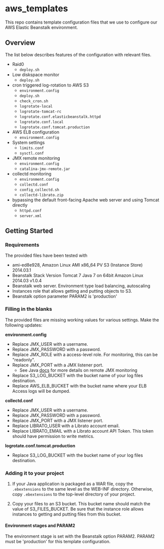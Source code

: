 aws_templates
=============

This repo contains template configuration files that we use to configure our AWS Elastic Beanstalk environment.

## Overview

The list below describes features of the configuration with relevant files.

* Raid0
  * ```deploy.sh```
* Low diskspace monitor
  * ```deploy.sh```
* cron triggered log-rotation to AWS S3
  * ```environment.config```
  * ```deploy.sh```
  * ```check_cron.sh```
  * ```logrotate-local```
  * ```logrotate-tomcat-rc```
  * ```logrotate.conf.elasticbeanstalk.httpd```
  * ```logrotate.conf.local```
  * ```logrotate.conf.tomcat.production```
* AWS ELB configuration
  * ```environment.config```
* System settings
  * ```limits.conf```
  * ```sysctl.conf```
* JMX remote monitoring 
  * ```environment.config```
  * ```catalina-jmx-remote.jar```
* collectd monitoring
  * ```environment.config```
  * ```collectd.conf```
  * ```config_collectd.sh```
  * ```collectd-librato.zip```
* bypassing the default front-facing Apache web server and using Tomcat directly
  * ```httpd.conf```
  * ```server.xml```

## Getting Started

### Requirements

The provided files have been tested with

* ami-ed8e928, Amazon Linux AMI x86_64 PV S3 (Instance Store) 2014.03.1 
* Beanstalk Stack Version Tomcat 7 Java 7 on 64bit Amazon Linux 2014.03 v1.0.4
* Beanstalk web server. Environment type load balancing, autoscaling
* Instances role that allows getting and putting objects to S3.
* Beanstalk option parameter PARAM2 is 'production'

### Filling in the blanks

The provided files are missing working values for various settings. Make the following updates:

**environment.config**

* Replace JMX_USER with a username.
* Replace JMX_PASSWORD with a password.
* Replace JMX_ROLE with a access-level role. For monitoring, this can be "readonly". 
* Replace JMX_PORT with a JMX listener port.
  * See Java [docs](http://docs.oracle.com/javase/7/docs/technotes/guides/management/agent.html#gdeuc) for more details on remote JMX monitoring
* Replace S3_LOG_BUCKET with the bucket name of your log files destination.
* Replace AWS_ELB_BUCKET with the bucket name where your ELB Access logs will be dumped.

**collectd.conf**

* Replace JMX_USER with a username.
* Replace JMX_PASSWORD with a password.
* Replace JMX_PORT with a JMX listener port.
* Replace LIBRATO_USER with a Librato account email.
* Replace LIBRATO_EMAIL with a Librato account API Token. This token should have permission to write metrics.

**logrotate.conf.tomcat.production**

* Replace S3_LOG_BUCKET with the bucket name of your log files destination.

### Adding it to your project

1. If your Java application is packaged as a WAR file, copy the ```.ebextensions``` to the same level as the WEB-INF directory. Otherwise, copy ```.ebextensions``` to the top-level directory of your project. 

2. Copy your files to an S3 bucket. This bucket name should match the value of S3_FILES_BUCKET. Be sure that the instance role allows instances to getting and putting files from this bucket.

#### Environment stages and PARAM2

The environment stage is set with the Beanstalk option PARAM2. 
PARAM2 must be 'production' for this template configuration.
